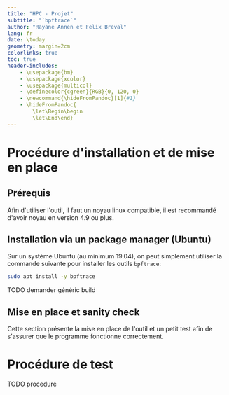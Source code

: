 ```yaml
---
title: "HPC - Projet"
subtitle: "`bpftrace`"
author: "Rayane Annen et Felix Breval"
lang: fr
date: \today
geometry: margin=2cm
colorlinks: true
toc: true
header-includes:
    - \usepackage{bm}
    - \usepackage{xcolor}
    - \usepackage{multicol}
    - \definecolor{cgreen}{RGB}{0, 120, 0}
    - \newcommand{\hideFromPandoc}[1]{#1}
    - \hideFromPandoc{
        \let\Begin\begin
        \let\End\end}
---
```


# Procédure d'installation et de mise en place

## Prérequis

Afin d'utiliser l'outil, il faut un noyau linux compatible, il est recommandé d'avoir noyau en version 4.9 ou plus.

## Installation via un package manager (Ubuntu)

Sur un système Ubuntu (au minimum 19.04), on peut simplement utiliser la commande suivante pour installer les outils `bpftrace`:

```sh
sudo apt install -y bpftrace
```

TODO demander généric build

## Mise en place et sanity check

Cette section présente la mise en place de l'outil et un petit test afin de s'assurer que le programme fonctionne correctement.

# Procédure de test

TODO procedure